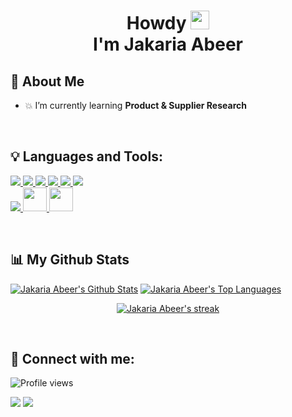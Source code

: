 <h1 align="center">Howdy  <img src="https://c.tenor.com/AUHgwWxTw14AAAAi/dm4uz3-foekoe.gif" width="30px"><br> I'm Jakaria Abeer</h1>

## 📌 About Me

- 💥 I’m currently learning **Product & Supplier Research**

<br>

## 💡 Languages and Tools:

<p align="left"> 
    <a href="https://developer.mozilla.org/en-US/docs/Web/JavaScript" target="_blank"> <img src="https://img.icons8.com/color/48/000000/javascript.png"/> </a> 
    <a href="https://www.w3.org/html/" target="_blank"> <img src="https://img.icons8.com/color/48/000000/html-5.png"/> </a> 
    <a href="https://www.w3schools.com/css/" target="_blank"> <img src="https://img.icons8.com/color/48/000000/css3.png"/> </a> 
    <a href="https://getbootstrap.com" target="_blank"> <img src="https://img.icons8.com/color/48/000000/bootstrap.png"/> </a> 
    <a href="https://reactjs.org/" target="_blank"> <img src="https://img.icons8.com/color/48/000000/react-native.png"/> </a>
    <a href="https://www.figma.com" target="_blank"> <img src="https://img.icons8.com/color/48/000000/figma--v1.png"/> </a>
    <br>
    <a href="https://www.wordpress.com" target="_blank"> <img src="https://img.icons8.com/fluency/38/000000/wordpress.png"/> </a>
    <a href="https://www.shopify.com/" target="_blank"> <img style="width:38px" src="https://img.icons8.com/color/256/shopify.png"/> </a>
    <a href="https://www.wix.com/" target="_blank"> <img style="width:38px" src="https://img.icons8.com/windows/256/wix.png"/> </a>
    
</p>

<br>

## 📊 My Github Stats

<div style="display:inline-block">
    <a href="https://github.com/jahmedabeer/github-readme-stats"><img alt="Jakaria Abeer's Github Stats" src="https://github-readme-stats.vercel.app/api?username=jahmedabeer&show_icons=true&count_private=true&theme=react&hide_border=true&bg_color=0D1117" /></a>
    <a href="https://github.com/jahmedabeer/github-readme-stats"><img alt="Jakaria Abeer's Top Languages" src="https://github-readme-stats.vercel.app/api/top-langs/?username=jahmedabeer&langs_count=8&count_private=true&layout=compact&theme=react&hide_border=true&bg_color=0D1117" /></a>
</div>

<p align="center">
  <a href="https://github.com/jahmedabeer/github-readme-streak-stats">
        <img title="🔥 Get streak stats for your profile at git.io/streak-stats" alt="Jakaria Abeer's streak" src="https://github-readme-streak-stats.herokuapp.com/?user=jahmedabeer&theme=black-ice&hide_border=true&stroke=0000&background=060A0CD0"/>
    </a>
</p>

<br>

## 📨 Connect with me:

![Profile views](https://gpvc.arturio.dev/jahmedabeer)

</p>

<p align="left">

<a href = "https://www.linkedin.com/in/jakariabeer"><img src="https://img.icons8.com/color/48/000000/linkedin.png"/></a>
<a href = "https://web.facebook.com/jakariaabeer"><img src="https://img.icons8.com/fluency/48/000000/facebook-new.png"/></a>

</p>
